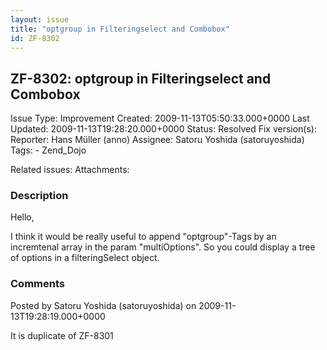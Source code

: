 ```yaml
---
layout: issue
title: "optgroup in Filteringselect and Combobox"
id: ZF-8302
---
```


ZF-8302: optgroup in Filteringselect and Combobox
-------------------------------------------------

 Issue Type: Improvement Created: 2009-11-13T05:50:33.000+0000 Last Updated: 2009-11-13T19:28:20.000+0000 Status: Resolved Fix version(s): 
 Reporter:  Hans Müller (anno)  Assignee:  Satoru Yoshida (satoruyoshida)  Tags: - Zend\_Dojo
 
 Related issues: 
 Attachments: 
### Description

Hello,

I think it would be really useful to append "optgroup"-Tags by an incremtenal array in the param "multiOptions". So you could display a tree of options in a filteringSelect object.

 

 

### Comments

Posted by Satoru Yoshida (satoruyoshida) on 2009-11-13T19:28:19.000+0000

It is duplicate of ZF-8301

 

 